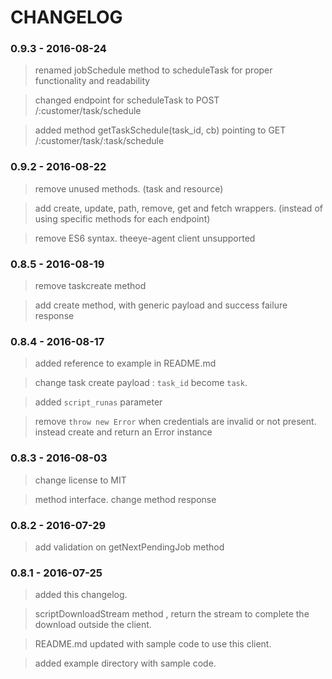 # CHANGELOG

### 0.9.3 - 2016-08-24
> renamed jobSchedule method to scheduleTask for proper functionality and readability

> changed endpoint for scheduleTask to POST /:customer/task/schedule

> added method getTaskSchedule(task_id, cb) pointing to GET /:customer/task/:task/schedule

### 0.9.2 - 2016-08-22

> remove unused methods. (task and resource)      

> add create, update, path, remove, get and fetch wrappers. (instead of using specific methods for each endpoint)      

> remove ES6 syntax. theeye-agent client unsupported     

### 0.8.5 - 2016-08-19

> remove taskcreate method    

> add create method, with generic payload and success failure response      


### 0.8.4 - 2016-08-17

> added reference to example in README.md     

> change task create payload : `task_id` become `task`.     

> added `script_runas` parameter      

> remove `throw new Error` when credentials are invalid or not present. instead create and return an Error instance      


### 0.8.3 - 2016-08-03

> change license to MIT

> method interface. change method response

### 0.8.2 - 2016-07-29

> add validation on getNextPendingJob method

### 0.8.1 - 2016-07-25

> added this changelog.    

> scriptDownloadStream method , return the stream to complete the download outside the client.    

> README.md updated with sample code to use this client.    

> added example directory with sample code.    
